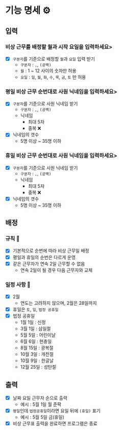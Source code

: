 # 기능 명세 ⚙️
## 입력
### 비상 근무를 배정할 월과 시작 요일을 입력하세요>
  - [x] `구분자`를 기준으로 배정할 `월`과 `요일` 입력 받기
    - `구분자` : `,`, `(공백)`
    - `월` : 1 ~ 12 사이의 숫자만 허용
    - `요일` : `일`, `월`, `화`, `수`, `목`, `금`, `토` 만 허용
### 평일 비상 근무 순번대로 사원 닉네임을 입력하세요>
  - [x] `구분자`를 기준으로 사원 닉네임 받기
    - `구분자` : `,`, `(공백)`
    - 닉네임
      + 최대 5자
      + 중복 ❌
  - [x] 닉네임의 갯수
    - 5명 이상 ~ 35명 이하
### 휴일 비상 근무 순번대로 사원 닉네임을 입력하세요>
  - [x] `구분자`를 기준으로 사원 닉네임 받기
    - `구분자` : `,`, `(공백)`
    - 닉네임
        + 최대 5자
        + 중복 ❌
  - [x] 닉네임의 갯수
    - 5명 이상 ~ 35명 이하
## 배정
### 규칙 📃
- [x] 기본적으로 순번에 따라 비상 근무일 배정
- [x] 평일과 휴일의 순번은 다르게 운영
- [x] 같은 근무자가 연속 2일 근무할 수 없음
    - 연속 2일이 될 경우 다음 근무자와 교체
### 일정 사항 📆
- [x] 2월
  - 연도는 고려하지 않으며, 2월은 28일까지
- [x] 휴일은 `토`, `일`, `법정 공휴일`
- [x] 법정 공휴일
  - 1월 1일 : 신정
  - 3월 1일 : 삼일절
  - 5월 5일 : 어린이날
  - 6월 6일 : 현충일
  - 8월 15일 : 광복절
  - 10월 3일 : 개천절
  - 10월 9일 : 한글날
  - 12월 25일 : 성탄절
## 출력
- [x] 날짜 요일 근무자 순으로 출력
  - 예시 : 5월 1일 월 준팍
- [x] `평일`인데 `법정공휴일`이라면 요일 뒤에 `(휴일)` 표기
  - 예시 : 5월 5일 금(휴일)
- [x] 비상 근무표 출력을 완료하면 프로그램은 종료